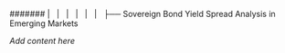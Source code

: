 ####### |   |   |   |   |   |   ├── Sovereign Bond Yield Spread Analysis in Emerging Markets

*Add content here*